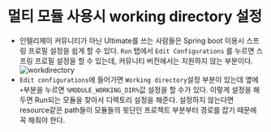 # 멀티 모듈 사용시 working directory 설정
* 인텔리제이 커뮤니티가 아닌 Ultimate를 쓰는 사람들은 Spring boot 이용시 스프링 프로필 설정을 쉽게 할 수 있다. `Run` 탭에서 `Edit Configurations` 를 누르면 스프링 프로필 설정을 할 수 있는데, 커뮤니티 버전에서는 지원하지 않는 부분이다.
![workdirectory](./img/workdirectory.png)
* `Edit configurations`에 들어가면 `Working directory`설정 부분이 있는데 옆에 `+`부분을 누르면 `%MODULE_WORKING_DIR%`값 설정을 할 수가 있다. 이렇게 설정을 해두면 Run되는 모듈을 찾아서 디렉토리 설정을 해준다. 설정하지 않는다면 resource같은 path들이 모듈들의 윗단인 프로젝트 부분부터 경로를 잡기 때문에 꼭 해줘야 한다.
